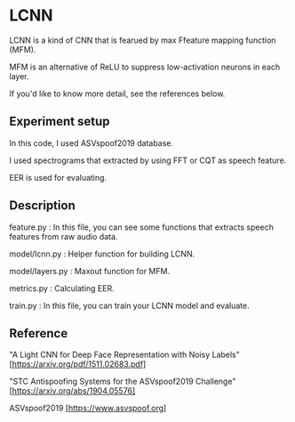 # LCNN
LCNN is a kind of CNN that is fearued by max Ffeature mapping function (MFM).

MFM is an alternative of ReLU to suppress low-activation neurons in each layer.

If you'd like to know more detail, see the references below.
## Experiment setup
In this code, I used ASVspoof2019 database.

I used spectrograms that extracted by using FFT or CQT as speech feature.

EER is used for evaluating.


## Description
feature.py : In this file, you can see some functions that extracts speech features from raw audio data. 

model/lcnn.py : Helper function for building LCNN.

model/layers.py : Maxout function for MFM.

metrics.py : Calculating EER.

train.py : In this file, you can train your LCNN model and evaluate.


## Reference
"A Light CNN for Deep Face Representation with Noisy Labels" [https://arxiv.org/pdf/1511.02683.pdf]

"STC Antispoofing Systems for the ASVspoof2019 Challenge" [https://arxiv.org/abs/1904.05576]

ASVspoof2019 [https://www.asvspoof.org]
